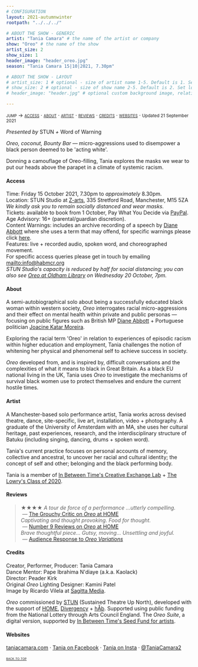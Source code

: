 ```yaml
---
# CONFIGURATION
layout: 2021-autumnwinter
rootpath: "../../../"

# ABOUT THE SHOW - GENERIC
artist: "Tania Camara" # the name of the artist or company
show: "Oreo" # the name of the show
artist_size: 2
show_size: 1
header_image: "header_oreo.jpg"    
season: "Tania Camara 15|10|2021, 7.30pm"

# ABOUT THE SHOW - LAYOUT
# artist_size: 1 # optional - size of artist name 1-5. Default is 1. Set longer names to lower values
# show_size: 2 # optional - size of show name 2-5. Default is 2. Set longer names to lower values
# header_image: "header.jpg" # optional custom background image, relative to current page

---
```

<span style='font-variant: small-caps'>jump → [access](/current/2021/oreo/#access) · [about](/current/2021/oreo/#about) · [artist](/current/2021/oreo/#artist) · [reviews](/current/2021/oreo/#reviews) · [credits](/current/2021/oreo/#credits) · [websites](/current/2021/oreo/#websites)</span> · <small>Updated 21 September 2021</small>         
         
*Presented by* STUN *+* Word of Warning        
         
*Oreo, coconut, Bounty Bar* — micro-aggressions used to disempower a black person deemed to be 'acting white'.        
        
Donning a camouflage of Oreo-filling, Tania explores the masks we wear to put our heads above the parapet in a climate of systemic racism.       
         
#### Access         
Time: Friday 15 October 2021, 7.30pm to *approximately* 8.30pm.<br>Location: STUN Studio at <a href="https://www.z-arts.org/about-us/getting-here" target="_blank">Z-arts</a>, 335 Stretford Road, Manchester, M15 5ZA<br>*We kindly ask you to remain socially distanced and wear masks.*<br>Tickets: available to book from 1 October, Pay What You Decide via <a href="http://paypal.me/warnmcr" target="_blank">PayPal</a>.<br>Age Advisory: 16+ (parental/guardian discretion).<br>Content Warnings: includes an archive recording of a speech by <a href="http://en.wikipedia.org/wiki/Diane_Abbott" target="_blank">Diane Abbott</a> where she uses a term that may offend, for specific warnings please click [here](/warnings).<br>Features: live + recorded audio, spoken word, and choreographed movement.<br>For specific access queries please get in touch by emailing <mailto:info@habmcr.org><br>*STUN Studio's capacity is reduced by half for social distancing; you can also see <a href="https://eventbrite.co.uk/e/oreo-tickets-168434685679" target="_blank">Oreo at Oldham Library</a> on Wednesday 20 October, 7pm.*         
         
#### About         
A semi-autobiographical solo about being a successfully educated black woman within western society, *Oreo* interrogates racial micro-aggressions and their effect on mental health within private and public personas — focusing on public figures such as British MP <a href="http://en.wikipedia.org/wiki/Diane_Abbott" target="_blank">Diane Abbott</a> + Portuguese politician <a href="http://en.wikipedia.org/wiki/Joacine_Katar_Moreira" target="_blank">Joacine Katar Moreira</a>.        
        
Exploring the racial term 'Oreo' in relation to experiences of episodic racism within higher education and employment, Tania challenges the notion of whitening her physical and phenomenal self to achieve success in society.        
         
*Oreo* developed from, and is inspired by, difficult conversations and the complexities of what it means to black in Great Britain. As a black EU national living in the UK, Tania uses *Oreo* to investigate the mechanisms of survival black women use to protect themselves and endure the current hostile times.         
         
#### Artist          
A Manchester-based solo performance artist, Tania works across devised theatre, dance, site-specific, live art, installation, video + photography. A graduate of the University of Amsterdam with an MA, she uses her cultural heritage, past experiences, research, and the interdisciplinary structure of Batuku (including singing, dancing, drums + spoken word).        
        
Tania's current practice focuses on personal accounts of memory, collective and ancestral, to uncover her racial and cultural identity; the concept of self and other; belonging and the black performing body.        
       
Tania is a member of <a href="http://inbetweentime.co.uk/creative-exchange-lab" target="_blank">In Between Time's Creative Exchange Lab</a> + <a href="http://thelowry.com/about-us/artist-development/class-of-programme" target="_blank">The Lowry's Class of 2020</a>.         
        
#### Reviews        
>★★★★ *A tour de force of a performance …utterly compelling.*<br>&nbsp;— <a href="http://www.thegrouchycritic.com/oreo-review" target="_blank">The Grouchy Critic on *Oreo* at HOME</a><br>*Captivating and thought provoking. Food for thought.*<br>&nbsp;— <a href="http://number9reviews.blogspot.com/2020/01/theatre-review-oreo-home-manchester.html" target="_blank">Number 9 Reviews on *Oreo* at HOME</a><br>*Brave thoughtful piece… Gutsy, moving… Unsettling and joyful.*<br>&nbsp;— [Audience Response to *Oreo Variations*](/archive/2020-spring/camara)         
         
#### Credits          
Creator, Performer, Producer: Tania Camara<br>Dance Mentor: Pape Ibrahima N'diaye (a.k.a. Kaolack)<br>Director: Peader Kirk<br>Original *Oreo* Lighting Designer: Kamini Patel<br>Image by Ricardo Vilela at <a href="http://sagittamedia.co.uk/site2" target="_blank">Sagitta Media</a>.       
         
*Oreo* commissioned by <a href="http://stunlive.com" target="_blank">STUN</a> (Sustained Theatre Up North), developed with the support of <a href="http://homemcr.org/article/push-2020-commissions" target="_blank">HOME</a>, <a href="http://divergencymcr.org" target="_blank">Divergency</a> + [hÅb](/hab). Supported using public funding from the National Lottery through Arts Council England. The *Oreo Suite*, a digital version, supported by <a href="http://inbetweentime.co.uk" target="_blank">In Between Time's Seed Fund for artists</a>.         
       
#### Websites         
<a href="http://taniacamara.com" target="_blank">taniacamara.com</a> · <a href="http://www.facebook.com/TaniaCamara.Performance.Artist" target="_blank">Tania on Facebook</a> · <a href="http://instagram.com/taniacamara20" target="_blank">Tania on Insta</a> · <a href="http://twitter.com/TaniaCamara2" target="_blank">@TaniaCamara2</a>             
        
<small><span style='font-variant: small-caps'>[back to top](/current/2021/oreo)</span></small>
